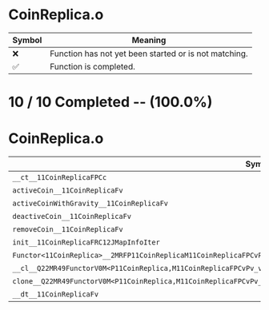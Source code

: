 # CoinReplica.o
| Symbol | Meaning 
| ------------- | ------------- 
| :x: | Function has not yet been started or is not matching. 
| :white_check_mark: | Function is completed. 


# 10 / 10 Completed -- (100.0%)
# CoinReplica.o
| Symbol | Decompiled? |
| ------------- | ------------- |
| `__ct__11CoinReplicaFPCc` | :white_check_mark: |
| `activeCoin__11CoinReplicaFv` | :white_check_mark: |
| `activeCoinWithGravity__11CoinReplicaFv` | :white_check_mark: |
| `deactiveCoin__11CoinReplicaFv` | :white_check_mark: |
| `removeCoin__11CoinReplicaFv` | :white_check_mark: |
| `init__11CoinReplicaFRC12JMapInfoIter` | :white_check_mark: |
| `Functor<11CoinReplica>__2MRFP11CoinReplicaM11CoinReplicaFPCvPv_v_Q22MR49FunctorV0M<P11CoinReplica,M11CoinReplicaFPCvPv_v>` | :white_check_mark: |
| `__cl__Q22MR49FunctorV0M<P11CoinReplica,M11CoinReplicaFPCvPv_v>CFv` | :white_check_mark: |
| `clone__Q22MR49FunctorV0M<P11CoinReplica,M11CoinReplicaFPCvPv_v>CFP7JKRHeap` | :white_check_mark: |
| `__dt__11CoinReplicaFv` | :white_check_mark: |
